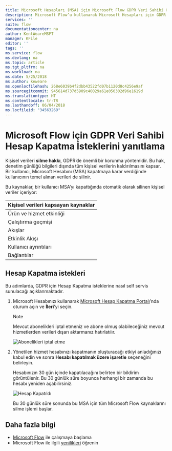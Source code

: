 ```yaml
---
title: Microsoft Hesapları (MSA) için Microsoft Flow GDPR Veri Sahibi Hesap Kapatma İstekleri | Microsoft Docs
description: Microsoft Flow’u kullanarak Microsoft Hesapları için GDPR Veri Sahibi Hesap Kapatma İsteklerini yanıtlamayı öğrenin.
services: ''
suite: flow
documentationcenter: na
author: KentWeareMSFT
manager: KFile
editor: ''
tags: ''
ms.service: flow
ms.devlang: na
ms.topic: article
ms.tgt_pltfrm: na
ms.workload: na
ms.date: 5/25/2018
ms.author: keweare
ms.openlocfilehash: 268e6039b4f2dbb43522fd07b1120d8c4256e9af
ms.sourcegitcommit: 945614d737d5909c40029a61e050302d96e1619d
ms.translationtype: HT
ms.contentlocale: tr-TR
ms.lasthandoff: 06/04/2018
ms.locfileid: "34563269"
---
```

# <a name="responding-to-gdpr-data-subject-account-close-requests-for-microsoft-flow"></a>Microsoft Flow için GDPR Veri Sahibi Hesap Kapatma İsteklerini yanıtlama

Kişisel verileri **silme hakkı**, GDPR’de önemli bir korunma yöntemidir. Bu hak, denetim günlüğü bilgileri dışında tüm kişisel verilerin kaldırılmasını kapsar. Bir kullanıcı, Microsoft Hesabını (MSA) kapatmaya karar verdiğinde kullanıcının temel alınan verileri de silinir.

Bu kaynaklar, bir kullanıcı MSA’yı kapattığında otomatik olarak silinen kişisel veriler içeriyor:

|Kişisel verileri kapsayan kaynaklar|
|------|
|Ürün ve hizmet etkinliği|
|Çalıştırma geçmişi|
|Akışlar|
|Etkinlik Akışı|
|Kullanıcı ayrıntıları|
|Bağlantılar|

## <a name="account-close-requests"></a>Hesap Kapatma istekleri

Bu adımlarda, GDPR için Hesap Kapatma isteklerine nasıl self servis sunulacağı açıklanmaktadır.

1. Microsoft Hesabınızı kullanarak [Microsoft Hesap Kapatma Portalı](http://go.microsoft.com/fwlink/?LinkId=523898)’nda oturum açın ve **İleri**’yi seçin.

    > [!NOTE]
    > Mevcut abonelikleri iptal etmeniz ve abone olmuş olabileceğiniz mevcut hizmetlerden verileri dışarı aktarmanız hatırlatılır.
    >
    >

    ![Abonelikleri iptal etme](./media/gdpr-dsr-delete-msa/accountclose.png)

1. Yönetilen hizmet hesabınızı kapatmanın oluşturacağı etkiyi anladığınızı kabul edin ve sonra **Hesabı kapatılmak üzere işaretle** seçeneğini belirleyin.

    Hesabınızın 30 gün içinde kapatılacağını belirten bir bildirim görüntülenir. Bu 30 günlük süre boyunca herhangi bir zamanda bu hesabı yeniden açabilirsiniz.

    ![Hesap Kapatıldı](./media/gdpr-dsr-delete-msa/accountclosed.png)

    Bu 30 günlük süre sonunda bu MSA için tüm Microsoft Flow kaynaklarını silme işlemi başlar.

## <a name="learn-more"></a>Daha fazla bilgi

* [Microsoft Flow](getting-started.md) ile çalışmaya başlama
* Microsoft Flow ile ilgili [yenilikleri](release-notes.md) öğrenin
